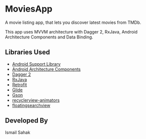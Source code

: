 
# MoviesApp

A movie listing app, that lets you discover latest movies from TMDb.

This app uses MVVM architecture with Dagger 2, RxJava, Android Architecture Components and Data Binding.

## Libraries Used

* [Android Support Library](https://developer.android.com/topic/libraries/support-library/)
* [Android Architecture Components](https://developer.android.com/topic/libraries/architecture/)
* [Dagger 2](https://github.com/google/dagger)
* [RxJava](https://github.com/ReactiveX/RxJava)
* [Retrofit](https://github.com/square/retrofit/)
* [Glide](https://github.com/bumptech/glide/)
* [Gson](https://github.com/google/gson/)
* [recyclerview-animators](https://github.com/wasabeef/recyclerview-animators/)
* [floatingsearchview](https://github.com/arimorty/floatingsearchview)

## Developed By

Ismail Sahak

